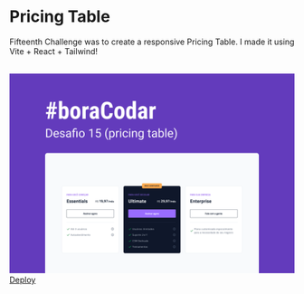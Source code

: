 <h1><strong>Pricing Table</strong></h1>

<p>Fifteenth Challenge was to create a responsive Pricing Table. I made it using Vite + React + Tailwind!</p>

<br>

<img src='./src/assets/capa.png'>

<br>
<a href='https://pricing-table-challenge15.vercel.app/' target='_blank'>Deploy</a>